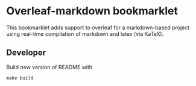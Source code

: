 # Overleaf-markdown bookmarklet

This bookmarklet adds support to overleaf for a markdown-based project using real-time compilation of markdown and latex (via KaTeX).

## Developer

Build new version of README with
```
make build
```
